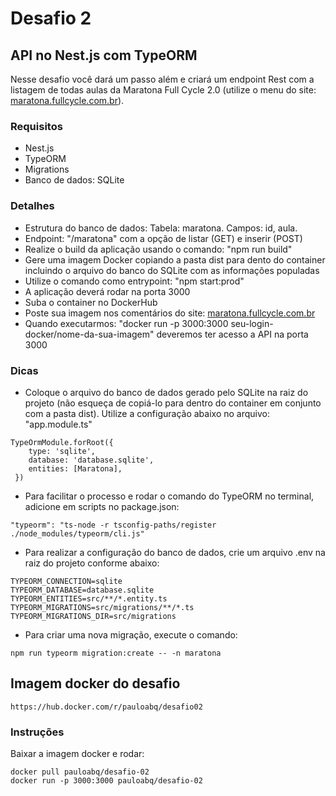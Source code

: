 # Desafio 2

## API no Nest.js com TypeORM

Nesse desafio você dará um passo além e criará um endpoint Rest com a listagem de todas aulas da Maratona Full Cycle 2.0 (utilize o menu do site: [maratona.fullcycle.com.br](http://maratona.fullcycle.com.br)).

### Requisitos
* Nest.js
* TypeORM
* Migrations
* Banco de dados: SQLite

### Detalhes

* Estrutura do banco de dados: Tabela: maratona. Campos: id, aula.
* Endpoint: "/maratona" com a opção de listar (GET) e inserir (POST)
* Realize o build da aplicação usando o comando: "npm run build"
* Gere uma imagem Docker copiando a pasta dist para dento do container incluindo o arquivo do banco do SQLite com as informações populadas
* Utilize o comando como entrypoint: "npm start:prod"
* A aplicação deverá rodar na porta 3000
* Suba o container no DockerHub
* Poste sua imagem nos comentários do site: [maratona.fullcycle.com.br](http://maratona.fullcycle.com.br)
* Quando executarmos: "docker run -p 3000:3000 seu-login-docker/nome-da-sua-imagem" deveremos ter acesso a API na porta 3000

### Dicas

* Coloque o arquivo do banco de dados gerado pelo SQLite na raiz do projeto (não esqueça de copiá-lo para dentro do container em conjunto com a pasta dist). Utilize a configuração abaixo no arquivo: "app.module.ts"

```
TypeOrmModule.forRoot({
    type: 'sqlite',
    database: 'database.sqlite',
    entities: [Maratona],
 })
``` 

* Para facilitar o processo e rodar o comando do TypeORM no terminal, adicione em scripts no package.json:

```
"typeorm": "ts-node -r tsconfig-paths/register ./node_modules/typeorm/cli.js"
```

* Para realizar a configuração do banco de dados, crie um arquivo .env na raiz do projeto conforme abaixo:

```
TYPEORM_CONNECTION=sqlite
TYPEORM_DATABASE=database.sqlite
TYPEORM_ENTITIES=src/**/*.entity.ts
TYPEORM_MIGRATIONS=src/migrations/**/*.ts
TYPEORM_MIGRATIONS_DIR=src/migrations
```

* Para criar uma nova migração, execute o comando:

```
npm run typeorm migration:create -- -n maratona
```
## Imagem docker do desafio

`https://hub.docker.com/r/pauloabq/desafio02`

### Instruções

Baixar a imagem docker e rodar:
```
docker pull pauloabq/desafio-02
docker run -p 3000:3000 pauloabq/desafio-02
```